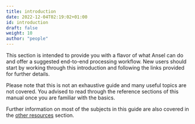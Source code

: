 ```yaml
---
title: introduction
date: 2022-12-04T02:19:02+01:00
id: introduction
draft: false
weight: 10
author: "people"
---
```


This section is intended to provide you with a flavor of what Ansel can do and offer a suggested end-to-end processing workflow. New users should start by working through this introduction and following the links provided for further details.

Please note that this is not an exhaustive guide and many useful topics are not covered. You advised to read through the reference sections of this manual once you are familiar with the basics.

Further information on most of the subjects in this guide are also covered in the [other resources](../../guides-tutorials/other-resources.md) section.

